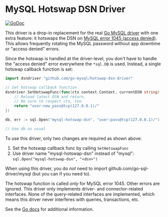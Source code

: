 # MySQL Hotswap DSN Driver

[![GoDoc](https://godoc.org/github.com/go-mysql/hotswap-dsn-driver?status.svg)](https://godoc.org/github.com/go-mysql/hotswap-dsn-driver)
  
This driver is a drop-in replacement for the real [Go MySQL driver](https://github.com/go-sql-driver/mysql) with one extra feature: it hotswaps the DSN on [MySQL error 1045 (access denied)](https://dev.mysql.com/doc/refman/8.0/en/server-error-reference.html#error_er_access_denied_error). This allows frequently rotating the MySQL password without app downtime or "access denied" errors.

Since the hotswap is handled at the driver-level, you don't have to handle the "access denied" error everywhere the `*sql.DB` is used. Instead, a single hotswap callback function is set:

```go
import dsndriver "github.com/go-mysql/hotswap-dsn-driver"

// Set hotswap callback function
dsndriver.SetHotswapFunc(func(ctx context.Context, currentDSN string) (newDSN string) {
    // Reload latest DSN and return.
    // Be sure to respect ctx, too.
    return "user:new_pass@tcp(127.0.0.1)/"
})

db, err := sql.Open("mysql-hotswap-dsn", "user:pass@tcp(127.0.0.1)/")

// Use db as usual
```

To use this driver, only two changes are required as shown above:

1. Set the hotswap callback func by calling `SetHotswapFunc`
2. Use driver name "mysql-hotswap-dsn" instead of "mysql": `sql.Open("mysql-hotswap-dsn", "<dsn>")`

When using this driver, you do _not_ need to import github.com/go-sql-driver/mysql (but you can if you need to).

The hotswap function is called _only_ for MySQL error 1045. Other errors are ignored. This driver only implements driver- and connector-related interfaces. None of the query-related interfaces are implemented, which means this driver never interferes with queries, transactions, etc.

See the [Go docs](https://godoc.org/github.com/go-mysql/hotswap-dsn-driver) for additional information.
